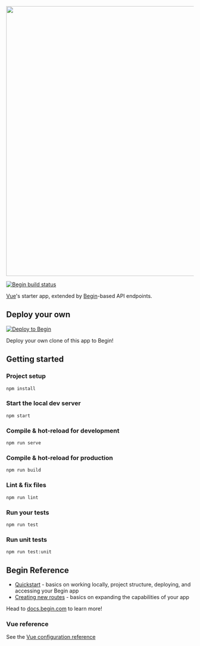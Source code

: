 <img src="https://static.begin.app/node-vue/readme-banner.png" width="726">

[![Begin build status](https://buildstatus.begin.app/design-qcu/status.svg)](https://begin.com)

[Vue](https://vuejs.org)'s starter app, extended by [Begin](https://begin.com)-based API endpoints.

## Deploy your own

[![Deploy to Begin](https://static.begin.com/deploy-to-begin.svg)](https://begin.com/apps/create?template=https://github.com/begin-examples/node-vue)

Deploy your own clone of this app to Begin!

## Getting started

### Project setup

```
npm install
```

### Start the local dev server

```
npm start
```

### Compile & hot-reload for development

```
npm run serve
```

### Compile & hot-reload for production

```
npm run build
```

### Lint & fix files

```
npm run lint
```

### Run your tests

```
npm run test
```

### Run unit tests

```
npm run test:unit
```

## Begin Reference

- [Quickstart](https://docs.begin.com/en/guides/quickstart/) - basics on working locally, project structure, deploying, and accessing your Begin app
- [Creating new routes](https://docs.begin.com/en/functions/creating-new-functions) - basics on expanding the capabilities of your app

Head to [docs.begin.com](https://docs.begin.com/) to learn more!

### Vue reference

See the [Vue configuration reference](https://cli.vuejs.org/config/)
